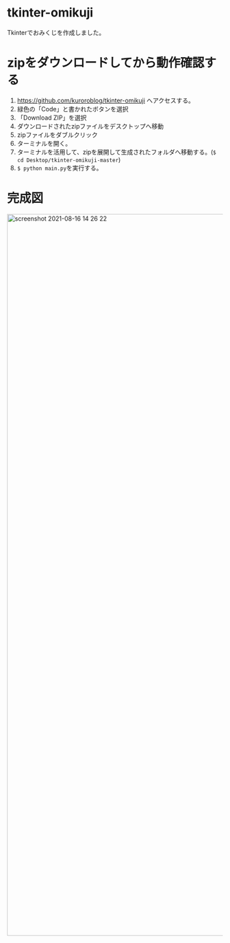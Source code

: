 # tkinter-omikuji
Tkinterでおみくじを作成しました。

# zipをダウンロードしてから動作確認する
1. https://github.com/kuroroblog/tkinter-omikuji へアクセスする。
2. 緑色の「Code」と書かれたボタンを選択
3. 「Download ZIP」を選択
4. ダウンロードされたzipファイルをデスクトップへ移動
5. zipファイルをダブルクリック
6. ターミナルを開く。
7. ターミナルを活用して、zipを展開して生成されたフォルダへ移動する。(`$ cd Desktop/tkinter-omikuji-master`)
8. `$ python main.py`を実行する。

# 完成図
<img width="1680" alt="screenshot 2021-08-16 14 26 22" src="https://user-images.githubusercontent.com/23373288/129515206-aa66948a-ea0d-4331-ba46-9b857a30fb9a.png">
